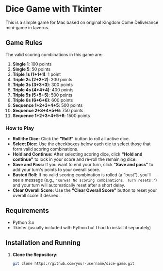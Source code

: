 # Dice Game with Tkinter

This is a simple game for Mac based on original Kingdom Come Deliverance mini-game in taverns.

## Game Rules

The valid scoring combinations in this game are:

1. **Single 1**: 100 points  
2. **Single 5**: 50 points  
3. **Triple 1s (1+1+1)**: 1 point  
4. **Triple 2s (2+2+2)**: 200 points  
5. **Triple 3s (3+3+3)**: 300 points  
6. **Triple 4s (4+4+4)**: 400 points  
7. **Triple 5s (5+5+5)**: 500 points  
8. **Triple 6s (6+6+6)**: 600 points  
9. **Sequence 1+2+3+4+5**: 500 points  
10. **Sequence 2+3+4+5+6**: 750 points  
11. **Sequence 1+2+3+4+5+6**: 1500 points  

### How to Play

- **Roll the Dice:** Click the **"Roll!"** button to roll all active dice.
- **Select Dice:** Use the checkboxes below each die to select those that form valid scoring combinations.
- **Hold and Continue:** After selecting scoring dice, click **"Hold and continue"** to lock in your score and re-roll the remaining dice.
- **Save and Pass:** If you want to end your turn, click **"Save and pass"** to add your turn's points to your overall score.
- **Busted Roll:** If no valid scoring combination is rolled (a "bust"), you'll see a message (e.g., `"Kurwa! No scoring combinations. Turn resets."`) and your turn will automatically reset after a short delay.
- **Clear Overall Score:** Use the **"Clear Overall Score"** button to reset your overall score if desired.

## Requirements

- Python 3.x  
- Tkinter (usually included with Python but I had to install it separately)

## Installation and Running

1. **Clone the Repository:**

   ```bash
   git clone https://github.com/your-username/dice-game.git
